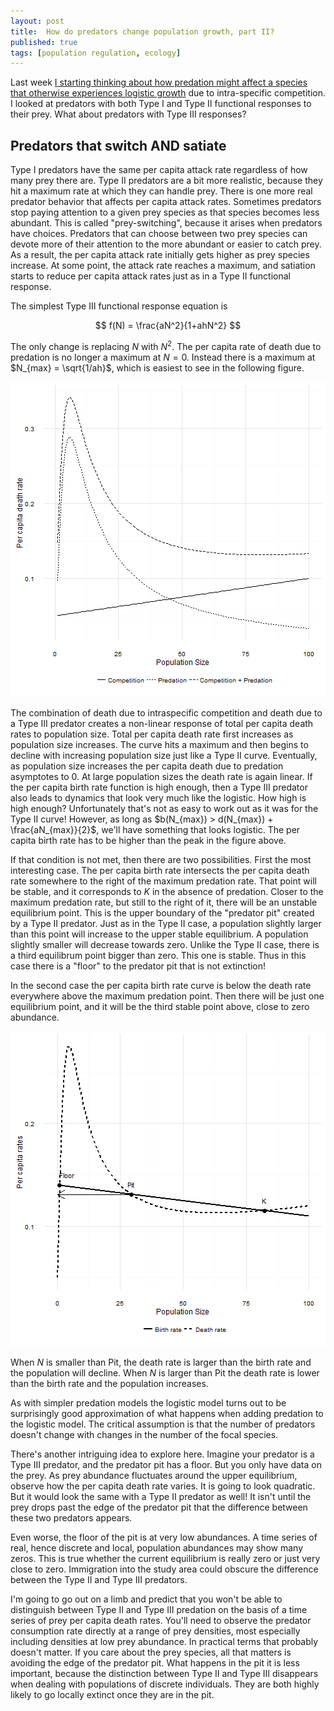 ```yaml
--- 
layout: post 
title:  How do predators change population growth, part II? 
published: true 
tags: [population regulation, ecology] 
---
```


Last week [I starting thinking about how predation might affect a species that otherwise experiences logistic growth](http://atyre2.github.io/2016/05/18/per-capita-growth-and-predators.html) due to intra-specific competition. I looked at predators with both Type I and Type II functional responses to their prey. What about predators with Type III responses?



## Predators that switch AND satiate

Type I predators have the same per capita attack rate regardless of how many prey there are. Type II predators are a bit more realistic, because they hit a maximum rate at which they can handle prey. There is one more real predator behavior that affects per capita attack rates. Sometimes predators stop paying attention to a given prey species as that species becomes less abundant. This is called "prey-switching", because it arises when predators have choices. Predators that can choose between two prey species can devote more of their attention to the more abundant or easier to catch prey. As a result, the per capita attack rate initially gets higher as prey species increase. At some point, the attack rate reaches a maximum, and satiation starts to reduce per capita attack rates just as in a Type II functional response.

The simplest Type III functional response equation is 

$$
  f(N) = \frac{aN^2}{1+ahN^2}
$$

The only change is replacing $N$ with $N^2$. The per capita rate of death due to predation is no longer a maximum at $N = 0$. Instead there is a maximum at $N_{max} = \sqrt{1/ah}$, which is easiest to see in the following figure. 

![plot of chunk typeIIIplot](/figure/per-capita-growth-and-predators-II/typeIIIplot-1.png) 

The combination of death due to intraspecific competition and death due to a Type III predator creates a non-linear response of total per capita death rates to population size. Total per capita death rate first increases as population size increases. The curve hits a maximum and then begins to decline with increasing population size just like a Type II curve. Eventually, as population size increases the per capita death due to predation asymptotes to 0. At large population sizes the death rate is again linear. If the per capita birth rate function is high enough, then a Type III predator also leads to dynamics that look very much like the logistic. How high is high enough? Unfortunately that's not as easy to work out as it was for the Type II curve! 
However, as long as $b(N_{max}) > d(N_{max}) + \frac{aN_{max}}{2}$, we'll have something that looks logistic. The per capita birth rate has to be higher than the peak in the figure above.

If that condition is not met, then there are two possibilities. First the most interesting case. The per capita birth rate intersects the per capita death rate somewhere to the right of the maximum predation rate. That point will be stable, and it corresponds to $K$ in the absence of predation. Closer to the maximum predation rate, but still to the right of it, there will be an unstable equilibrium point. This is the upper boundary of the "predator pit" created by a Type II predator. Just as in the Type II case, a population slightly larger than this point will increase to the upper stable equilibrium. A population slightly smaller will decrease towards zero. Unlike the Type II case, there is a third equilibrum point bigger than zero. This one is stable. Thus in this case there is a "floor" to the predator pit that is not extinction!

In the second case the per capita birth rate curve is below the death rate everywhere above the maximum predation point. Then there will be just one equilibrium point, and it will be the third stable point above, close to zero abundance. 


![plot of chunk typeIIIplot2](/figure/per-capita-growth-and-predators-II/typeIIIplot2-1.png) 

When $N$ is smaller than Pit, the death rate is larger than the birth rate and the population will decline. When $N$ is larger than Pit the death rate is lower than the birth rate and the population increases. 

As with simpler predation models the logistic model turns out to be surprisingly good approximation of what happens when adding predation to the logistic model. The critical assumption is that the number of predators doesn't change with changes in the number of the focal species. 

There's another intriguing idea to explore here. Imagine your predator is a Type III predator, and the predator pit has a floor. But you only have data on the prey. As prey abundance fluctuates around the upper equilibrium, observe how the per capita death rate varies. It is going to look quadratic. But it would look the same with a Type II predator as well! It isn't until the prey drops past the edge of the predator pit that the difference between these two predators appears. 

Even worse, the floor of the pit is at very low abundances. A time series of real, hence discrete and local, population abundances may show many zeros. This is true whether the current equilibrium is really zero or just very close to zero. Immigration into the study area could obscure the difference between the Type II and Type III predators.  

I'm going to go out on a limb and predict that you won't be able to distinguish between Type II and Type III predation on the basis of a time series of prey per capita death rates. You'll need to observe the predator consumption rate directly at a range of prey densities, most especially including densities at low prey abundance. In practical terms that probably doesn't matter. If you care about the prey species, all that matters is avoiding the edge of the predator pit. What happens in the pit it is less important, because the distinction between Type II and Type III disappears when dealing with populations of discrete individuals. They are both highly likely to go locally extinct once they are in the pit. 
